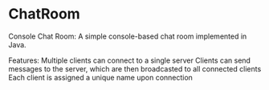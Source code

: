 # ChatRoom
 
Console Chat Room:
A simple console-based chat room implemented in Java.

Features:
Multiple clients can connect to a single server
Clients can send messages to the server, which are then broadcasted to all connected clients
Each client is assigned a unique name upon connection
